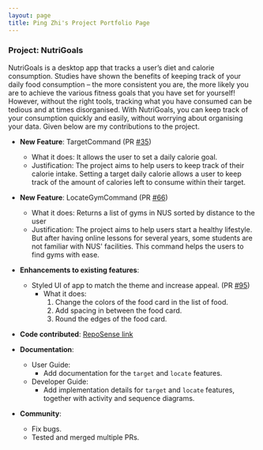```yaml
---
layout: page
title: Ping Zhi's Project Portfolio Page
---
```


### Project: NutriGoals

NutriGoals is a desktop app that tracks a user’s diet and calorie consumption. Studies have shown the benefits of
keeping track of your daily food consumption – the more consistent you are, the more likely you are to achieve the
various fitness goals that you have set for yourself! However, without the right tools, tracking what you have consumed
can be tedious and at times disorganised. With NutriGoals, you can keep track of your consumption quickly and easily,
without worrying about organising your data.
Given below are my contributions to the project.

* **New Feature**: TargetCommand (PR [#35](https://github.com/AY2223S1-CS2103T-T17-2/tp/pull/35))
    * What it does: It allows the user to set a daily calorie goal.
    * Justification: The project aims to help users to keep track of their calorie intake. Setting a target daily
      calorie allows a user to keep track of the amount of calories left to consume within their target.

* **New Feature**: LocateGymCommand (PR [#66](https://github.com/AY2223S1-CS2103T-T17-2/tp/pull/66))
    * What it does: Returns a list of gyms in NUS sorted by distance to the user
    * Justification: The project aims to help users start a healthy lifestyle. But after having online lessons for
      several years, some students are not familiar with NUS' facilities. This command helps the users to find gyms with
      ease.

* **Enhancements to existing features**:
    * Styled UI of app to match the theme and increase appeal.
      (PR [#95](https://github.com/AY2223S1-CS2103T-T17-2/tp/pull/95))
        * What it does:
            1. Change the colors of the food card in the list of food.
            2. Add spacing in between the food card.
            3. Round the edges of the food card.

* **Code contributed**: [RepoSense link](https://nus-cs2103-ay2223s1.github.io/tp-dashboard/?search=tanpingzhi)

* **Documentation**:
    * User Guide:
        * Add documentation for the `target` and `locate` features.
    * Developer Guide:
        * Add implementation details for `target` and `locate` features, together with activity and sequence diagrams.
* **Community**:
  * Fix bugs.
  * Tested and merged multiple PRs.
